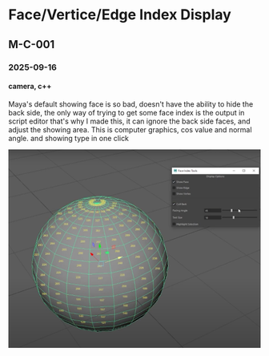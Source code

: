 # Face/Vertice/Edge Index Display
## M-C-001
### 2025-09-16
#### camera, c++


Maya's default showing face is so bad, doesn't have the ability to hide the back side, the only way of trying to get some face index is the output in script editor 
that's why I made this, it can ignore the back side faces, and adjust the showing area. This is computer graphics, cos value and normal angle. and showing type in one click 

![](https://raw.githubusercontent.com/DavidCai1874/my-tech-art-station-assets-storage-01/main/20250916211040.png)